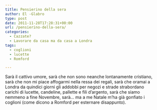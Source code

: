 ```yaml
---
title: Pensierino della sera
author: El -Glabro
type: post
date: 2011-11-28T17:28:31+00:00
url: /pensierino-della-sera/
categories:
  - Cazzate?
  - Lavorare da casa ma da casa a Londra
tags:
  - coglioni
  - lucette
  - Romford

---
```

Sarà il cattivo umore, sarà che non sono neanche lontanamente cristiano, sarà che non mi piace affogarmi nella ressa dei regali, sarà che oramai a Londra da quindici giorni gli addobbi per negozi e strade strabordano carichi di lucette, candeline, pallette e fili d&#8217;argento, sarà che siamo nemmeno a fine Novembre, sarà&#8230; ma a me Natale m&#8217;ha già gonfiato i coglioni (come dicono a Romford per esternare disappunto).